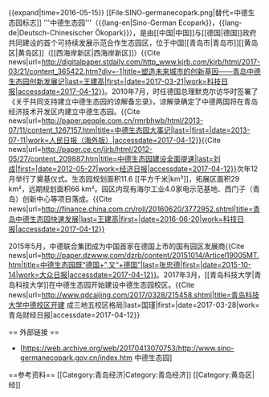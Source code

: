 {{expand|time=2016-05-15}}
[[File:SINO-germanecopark.png|替代=中德生态园标志]]
'''中德生态园'''（{{lang-en|Sino-German Ecopark}}，{{lang-de|Deutsch-Chinesischer Ökopark}}），是由[[中国|中国]]与[[德国|德国]]政府共同建设的首个可持续发展示范合作生态园区，位于中国[[青岛市|青岛市]][[黄岛区|黄岛区]]（[[西海岸新区|西海岸新区]]）<ref>{{Cite news|url=http://digitalpaper.stdaily.com/http_www.kjrb.com/kjrb/html/2017-03/21/content_365422.htm?div=-1|title=塑造未来城市的创新基因——青岛中德生态园创新发展记|last=王建高|first=|date=2017-03-21|work=科技日报|accessdate=2017-04-12}}</ref>。2010年7月，时任德国总理默克尔访华时签署了《关于共同支持建立中德生态园的谅解备忘录》，谅解录确定了中德两国将在青岛经济技术开发区内建立中德生态园。<ref>{{Cite news|url=http://paper.people.com.cn/rmrbhwb/html/2013-07/11/content_1267157.htm|title=中德生态园大事记|last=|first=|date=2013-07-11|work=人民日报（海外版）|accessdate=2017-04-12}}</ref><ref>{{Cite news|url=http://paper.ce.cn/jjrb/html/2012-05/27/content_209887.htm|title=中德生态园建设全面提速|last=刘成|first=|date=2012-05-27|work=经济日报|accessdate=2017-04-12}}</ref>次年12月举行了奠基仪式。生态园规划面积11.6 [[平方千米|km²]]，拓展区面积29 km²，远期规划面积66 km²。园区内现有海尔工业4.0家电示范基地、西门子（青岛）创新中心等项目落成。<ref>{{Cite news|url=http://finance.china.com.cn/roll/20160620/3772952.shtml|title=青岛中德生态园快速发展|last=王建高|first=|date=2016-06-20|work=科技日报|accessdate=2017-04-12}}</ref>

2015年5月，中德联合集团成为中国首家在德国上市的国有园区发展商<ref>{{Cite news|url=http://paper.dzwww.com/dzrb/content/20151014/Articel19005MT.htm|title=中德生态园既“德国+”,又“+德国”|last=张忠德|first=|date=2015-10-14|work=大众日报|accessdate=2017-04-12}}</ref>。2017年3月，[[青岛科技大学|青岛科技大学]]在中德生态园开始建设中德生态园校区。<ref>{{Cite news|url=http://www.qdcaijing.com/2017/0328/215458.shtml|title=青岛科技大学中德校区开建 成三地五校区格局|last=国瑾|first=|date=2017-03-28|work=青岛财经日报|accessdate=2017-04-12}}</ref>

== 外部链接 ==
* [https://web.archive.org/web/20170413070753/http://www.sino-germanecopark.gov.cn/index.htm 中德生态园]

==参考资料==
[[Category:青岛经济|Category:青岛经济]]
[[Category:黄岛区|经]]